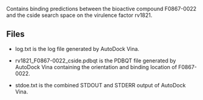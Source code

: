 Contains binding predictions between the bioactive compound F0867-0022 and the cside search space on the virulence factor rv1821.

## Files

- log.txt is the log file generated by AutoDock Vina.

- rv1821_F0867-0022_cside.pdbqt is the PDBQT file generated by AutoDock Vina containing the orientation and binding location of F0867-0022.

- stdoe.txt is the combined STDOUT and STDERR output of AutoDock Vina.

